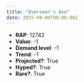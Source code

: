 ```yaml
---
title: "Overseer's Axe"
date: 2025-08-06T00:00:00Z
---
```

- **RAP**: 12742
- **Value**: -1
- **Demand level**: -1
- **Trend**: -1
- **Projected?**: True
- **Hyped?**: True
- **Rare?**: True
